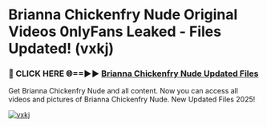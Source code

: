 # Brianna Chickenfry Nude Original Videos 0nlyFans Leaked - Files Updated! (vxkj)

<h3>🔴 CLICK HERE 🌐==►► <a href="https://tinyurl.com/4mcuefdz" rel="nofollow">Brianna Chickenfry Nude Updated Files</a></h3>

Get Brianna Chickenfry Nude and all content. Now you can access all videos and pictures of Brianna Chickenfry Nude. New Updated Files 2025!

[![vxkj](https://i.imgur.com/StAQSOY.gif)](https://tinyurl.com/4mcuefdz)
